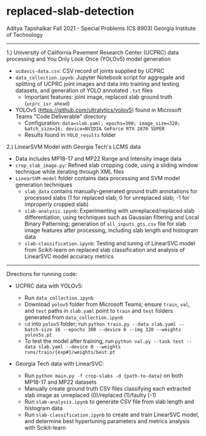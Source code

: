 # replaced-slab-detection
Aditya Tapshalkar
Fall 2021 - Special Problems (CS 8903)
Georgia Institute of Technology 

___
1.) University of California Pavement Research Center (UCPRC) data processing and You Only Look Once (YOLOv5) model generation
* `ucdavis-data.csv`: CSV record of joints supplied by UCPRC
* `data_collection.ipynb`: Jupyter Notebook script for aggregate and splitting of UCPRC joint images and data into training and testing datasets, and generation of YOLO annotated `.txt` files
  * Important features: joint image, replaced slab ground truth (`ucprc_isr_ahead`)
* YOLOv5 (https://github.com/ultralytics/yolov5) found in Microsoft Teams "Code Deliverable" directory
  * Configuration: `data=slab.yaml; epochs=300; image_size=320; batch_size=16; device=NVIDIA GeForce RTX 2070 SUPER`
  * Results found in `YOLO_results` folder
  
2.) LinearSVM Model with Georgia Tech's LCMS data
  * Data includes MP18-17 and MP22 Range and Intensity image data
  * `crop_slab_image.py`: Refined slab cropping code, using a sliding window technique while iterating through XML files
  * `LinearSVM-model` folder contains data processing and SVM model generation techniques
    * `slab_data` contains manually-generated ground truth annotations for processed slabs (1 for replaced slab; 0 for unreplaced slab; -1 for improperly cropped slab)
    * `slab-analysis.ipynb`: Experimenting with unreplaced/replaced slab differentiation, using techniques such as Gaussian filtering and Local Binary Patterning; generation of `all_inputs_gts.csv` file for slab image features after processing, including slab length and histogram data
    * `slab-classification.ipynb`: Testing and tuning of LinearSVC model from Scikit-learn on replaced slab classification and analysis of LinearSVC model accuracy metrics 

___
Directions for running code:
* UCPRC data with YOLOv5:
  * Run `data_collection.ipynb`
  * Download `yolov5` folder from Microsoft Teams; ensure `train`, `val`, and `test` paths in `slab.yaml` point to `train` and `test` folders generated from `data_collection.ipynb`
  * `cd` into `yolov5` folder; run `python train.py --data slab.yaml --batch-size 16 --epochs 300 --device 0 --img 320 --weights yolov5s.pt`
  * To test the model after training, run `python val.py --task test --data slab.yaml --device 0 --weights runs/train/{exp#}/weights/best.pt`

* Georgia Tech data with LinearSVC:
  * Run `python main.py -f crop-slabs -d {path-to-data}` on both MP18-17 and MP22 datasets
  * Manually create ground truth CSV files classifying each extracted slab image as unreplaced (0)/replaced (1)/faulty (-1)
  * Run `slab-analysis.ipynb` to generate CSV file from slab length and histogram data
  * Run `slab-classification.ipynb` to create and train LinearSVC model, and determine best hypertuning parameters and metrics analysis with Scikit-learn
